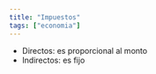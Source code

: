 ```yaml
---
title: "Impuestos"
tags: ["economia"]
---
```

- Directos: es proporcional al monto
- Indirectos: es fijo